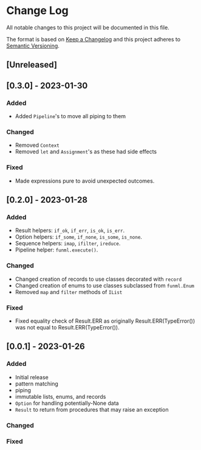 # Change Log

All notable changes to this project will be documented in this file.

The format is based on [Keep a Changelog](http://keepachangelog.com/)
and this project adheres to [Semantic Versioning](http://semver.org/).

## [Unreleased]

## [0.3.0] - 2023-01-30

### Added

- Added `Pipeline`'s to move all piping to them

### Changed

- Removed `Context`
- Removed `let` and `Assignment`'s as these had side effects

### Fixed

- Made expressions pure to avoid unexpected outcomes.

## [0.2.0] - 2023-01-28

### Added

- Result helpers: `if_ok`, `if_err`, `is_ok`, `is_err`.
- Option helpers: `if_some`, `if_none`, `is_some`, `is_none`.
- Sequence helpers: `imap`, `ifilter`, `ireduce`.
- Pipeline helper: `funml.execute()`.

### Changed

- Changed creation of records to use classes decorated with `record`
- Changed creation of enums to use classes subclassed from `funml.Enum`
- Removed `map` and `filter` methods of `IList`

### Fixed

- Fixed equality check of Result.ERR as originally Result.ERR(TypeError()) was not equal to Result.ERR(TypeError()).

## [0.0.1] - 2023-01-26

### Added

- Initial release
- pattern matching
- piping 
- immutable lists, enums, and records
- `Option` for handling potentially-None data
- `Result` to return from procedures that may raise an exception

### Changed

### Fixed
